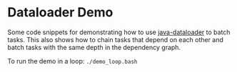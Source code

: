 # Dataloader Demo

Some code snippets for demonstrating how to use [java-dataloader](https://github.com/graphql-java/java-dataloader) 
to batch tasks. This also shows how to chain tasks that depend on each other and batch tasks
with the same depth in the dependency graph. 
 
To run the demo in a loop: `./demo_loop.bash`
 